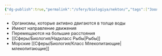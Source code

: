 ```yaml
---
{"dg-publish":true,"permalink":"/sfery/biologiya/nekton/","tags":["Зоология"]}
---
```


- Организмы, которые активно двигаются в толще воды 
- Имеют направление движения 
- Перемещаются на большие расстояния 
- [[Сферы/Биология/Надкласс Рыбы\|Рыбы]]
- Морские [[Сферы/Биология/Класс Млекопитающие\|млекопитающие]]